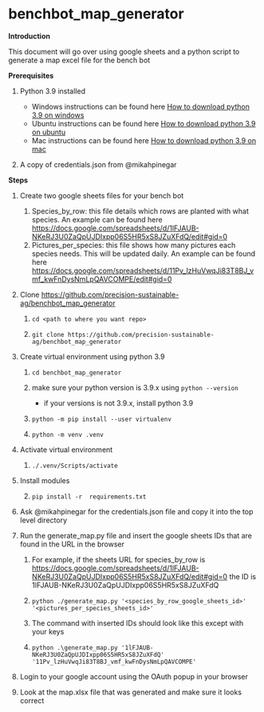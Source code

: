 # benchbot_map_generator
**Introduction**

This document will go over using google sheets and a python script to generate a map excel file for the bench bot

**Prerequisites**

1. Python 3.9 installed 

    - Windows instructions can be found here [How to download python 3.9 on windows](https://python.tutorials24x7.com/blog/how-to-install-python-3-9-on-windows-10)
    - Ubuntu instructions can be found here [How to download python 3.9 on ubuntu](https://linuxize.com/post/how-to-install-python-3-9-on-ubuntu-20-04/)
    - Mac instructions can be found here [How to download python 3.9 on mac](https://python.tutorials24x7.com/blog/how-to-install-python-3-9-on-mac)

2. A copy of credentials.json from @mikahpinegar

**Steps**

1. Create two google sheets files for your bench bot 
   1. Species_by_row: this file details which rows are planted with what species. An example can be found here https://docs.google.com/spreadsheets/d/1lFJAUB-NKeRJ3U0ZaQpUJDIxpp06S5HR5xS8JZuXFdQ/edit#gid=0
   2. Pictures_per_species: this file shows how many pictures each species needs. This will be updated daily. An example can be found here https://docs.google.com/spreadsheets/d/11Pv_lzHuVwqJi83T8BJ_vmf_kwFnDysNmLpQAVCOMPE/edit#gid=0

2. Clone https://github.com/precision-sustainable-ag/benchbot_map_generator

    1. `cd <path to where you want repo>`

    2. `git clone https://github.com/precision-sustainable-ag/benchbot_map_generator`

3. Create virtual environment using python 3.9

    1. `cd benchbot_map_generator`

    2. make sure your python version is 3.9.x using `python --version`

        - if your versions is not 3.9.x, install python 3.9

    3. `python -m pip install --user virtualenv`

    4. `python -m venv .venv`

4. Activate virtual environment

    1. `./.venv/Scripts/activate`

5. Install modules

    2. `pip install -r  requirements.txt`

6. Ask @mikahpinegar for the credentials.json file and copy it into the top level directory

7. Run the generate_map.py file and insert the google sheets IDs that are found in the URL in the browser

    1. For example, if the sheets URL for species_by_row is https://docs.google.com/spreadsheets/d/1lFJAUB-NKeRJ3U0ZaQpUJDIxpp06S5HR5xS8JZuXFdQ/edit#gid=0 the ID is  1lFJAUB-NKeRJ3U0ZaQpUJDIxpp06S5HR5xS8JZuXFdQ

    2. `python ./generate_map.py '<species_by_row_google_sheets_id>' '<pictures_per_species_sheets_id>'`

    3. The command with inserted IDs should look like this except with your keys 

    4. `python .\generate_map.py '1lFJAUB-NKeRJ3U0ZaQpUJDIxpp06S5HR5xS8JZuXFdQ' '11Pv_lzHuVwqJi83T8BJ_vmf_kwFnDysNmLpQAVCOMPE'`
8. Login to your google account using the OAuth popup in your browser

9.  Look at the map.xlsx file that was generated and make sure it looks correct
